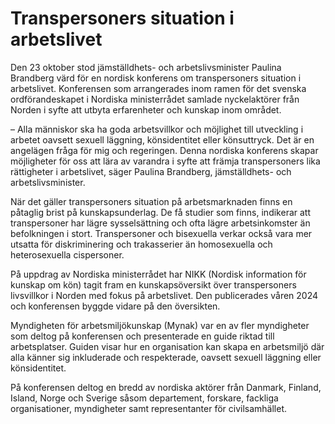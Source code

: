 # Transpersoners situation i arbetslivet

Den 23 oktober stod jämställdhets\- och arbetslivsminister Paulina Brandberg värd för en nordisk konferens om transpersoners situation i arbetslivet. Konferensen som arrangerades inom ramen för det svenska ordförandeskapet i Nordiska ministerrådet samlade nyckelaktörer från Norden i syfte att utbyta erfarenheter och kunskap inom området.


– Alla människor ska ha goda arbetsvillkor och möjlighet till utveckling i arbetet oavsett sexuell läggning, könsidentitet eller könsuttryck. Det är en angelägen fråga för mig och regeringen. Denna nordiska konferens skapar möjligheter för oss att lära av varandra i syfte att främja transpersoners lika rättigheter i arbetslivet, säger Paulina Brandberg, jämställdhets\- och arbetslivsminister.

När det gäller transpersoners situation på arbetsmarknaden finns en påtaglig brist på kunskapsunderlag. De få studier som finns, indikerar att transpersoner har lägre sysselsättning och ofta lägre arbetsinkomster än befolkningen i stort. Transpersoner och bisexuella verkar också vara mer utsatta för diskriminering och trakasserier än homosexuella och heterosexuella cispersoner.

På uppdrag av Nordiska ministerrådet har NIKK (Nordisk information för kunskap om kön) tagit fram en kunskapsöversikt över transpersoners livsvillkor i Norden med fokus på arbetslivet. Den publicerades våren 2024 och konferensen byggde vidare på den översikten.

Myndigheten för arbetsmiljökunskap (Mynak) var en av fler myndigheter som deltog på konferensen och presenterade en guide riktad till arbetsplatser. Guiden visar hur en organisation kan skapa en arbetsmiljö där alla känner sig inkluderade och respekterade, oavsett sexuell läggning eller könsidentitet.

På konferensen deltog en bredd av nordiska aktörer från Danmark, Finland, Island, Norge och Sverige såsom departement, forskare, fackliga organisationer, myndigheter samt representanter för civilsamhället.
